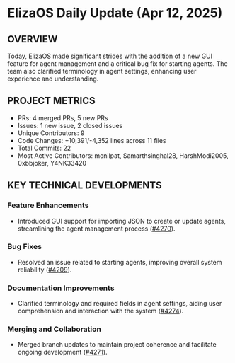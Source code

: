 # ElizaOS Daily Update (Apr 12, 2025)

## OVERVIEW 
Today, ElizaOS made significant strides with the addition of a new GUI feature for agent management and a critical bug fix for starting agents. The team also clarified terminology in agent settings, enhancing user experience and understanding.

## PROJECT METRICS
- PRs: 4 merged PRs, 5 new PRs
- Issues: 1 new issue, 2 closed issues
- Unique Contributors: 9
- Code Changes: +10,391/-4,352 lines across 11 files
- Total Commits: 22
- Most Active Contributors: monilpat, Samarthsinghal28, HarshModi2005, 0xbbjoker, Y4NK33420

## KEY TECHNICAL DEVELOPMENTS

### Feature Enhancements
- Introduced GUI support for importing JSON to create or update agents, streamlining the agent management process ([#4270](https://github.com/elizaos/eliza/pull/4270)).

### Bug Fixes
- Resolved an issue related to starting agents, improving overall system reliability ([#4209](https://github.com/elizaos/eliza/pull/4209)).

### Documentation Improvements
- Clarified terminology and required fields in agent settings, aiding user comprehension and interaction with the system ([#4274](https://github.com/elizaos/eliza/pull/4274)).

### Merging and Collaboration
- Merged branch updates to maintain project coherence and facilitate ongoing development ([#4271](https://github.com/elizaos/eliza/pull/4271)).